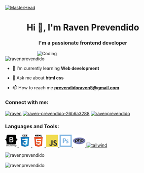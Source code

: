 [![MasterHead](https://gifdb.com/images/high/animated-chock-coding-c78f6elj32sfoi8q.gif)](https://ravenprevendido.io)
<h1 align="center">Hi 👋, I'm Raven Prevendido</h1>
<h3 align="center">I'm a passionate frontend developer</h3>
<img align="right" alt="Coding" width="400" src="https://i.pinimg.com/originals/e4/26/70/e426702edf874b181aced1e2fa5c6cde.gif">

<p align="left"> <img src="https://komarev.com/ghpvc/?username=ravenprevendido&label=Profile%20views&color=0e75b6&style=flat" alt="ravenprevendido" /> </p>

- 🌱 I’m currently learning **Web development**

- 💬 Ask me about **html css**

- 📫 How to reach me **prevendidoraven5@gmail.com**

<h3 align="left">Connect with me:</h3>
<p align="left">
<a href="https://codepen.io/raven" target="blank"><img align="center" src="https://raw.githubusercontent.com/rahuldkjain/github-profile-readme-generator/master/src/images/icons/Social/codepen.svg" alt="raven" height="30" width="40" /></a>
<a href="https://linkedin.com/in/raven-prevendido-26b6a3288" target="blank"><img align="center" src="https://raw.githubusercontent.com/rahuldkjain/github-profile-readme-generator/master/src/images/icons/Social/linked-in-alt.svg" alt="raven-prevendido-26b6a3288" height="30" width="40" /></a>
<a href="https://fb.com/ravenprevendido" target="blank"><img align="center" src="https://raw.githubusercontent.com/rahuldkjain/github-profile-readme-generator/master/src/images/icons/Social/facebook.svg" alt="ravenprevendido" height="30" width="40" /></a>
</p>

<h3 align="left">Languages and Tools:</h3>
<p align="left"> <a href="https://getbootstrap.com" target="_blank" rel="noreferrer"> <img src="https://raw.githubusercontent.com/devicons/devicon/master/icons/bootstrap/bootstrap-plain-wordmark.svg" alt="bootstrap" width="40" height="40"/> </a> <a href="https://www.w3schools.com/css/" target="_blank" rel="noreferrer"> <img src="https://raw.githubusercontent.com/devicons/devicon/master/icons/css3/css3-original-wordmark.svg" alt="css3" width="40" height="40"/> </a> <a href="https://www.w3.org/html/" target="_blank" rel="noreferrer"> <img src="https://raw.githubusercontent.com/devicons/devicon/master/icons/html5/html5-original-wordmark.svg" alt="html5" width="40" height="40"/> </a> <a href="https://developer.mozilla.org/en-US/docs/Web/JavaScript" target="_blank" rel="noreferrer"> <img src="https://raw.githubusercontent.com/devicons/devicon/master/icons/javascript/javascript-original.svg" alt="javascript" width="40" height="40"/> </a> <a href="https://www.photoshop.com/en" target="_blank" rel="noreferrer"> <img src="https://raw.githubusercontent.com/devicons/devicon/master/icons/photoshop/photoshop-line.svg" alt="photoshop" width="40" height="40"/> </a> <a href="https://www.php.net" target="_blank" rel="noreferrer"> <img src="https://raw.githubusercontent.com/devicons/devicon/master/icons/php/php-original.svg" alt="php" width="40" height="40"/> </a> <a href="https://tailwindcss.com/" target="_blank" rel="noreferrer"> <img src="https://www.vectorlogo.zone/logos/tailwindcss/tailwindcss-icon.svg" alt="tailwind" width="40" height="40"/> </a> </p>

<p><img align="center" src="https://github-readme-stats.vercel.app/api/top-langs?username=ravenprevendido&show_icons=true&locale=en&layout=compact" alt="ravenprevendido" /></p>

<p><img align="center" src="https://github-readme-streak-stats.herokuapp.com/?user=ravenprevendido&" alt="ravenprevendido" /></p>
